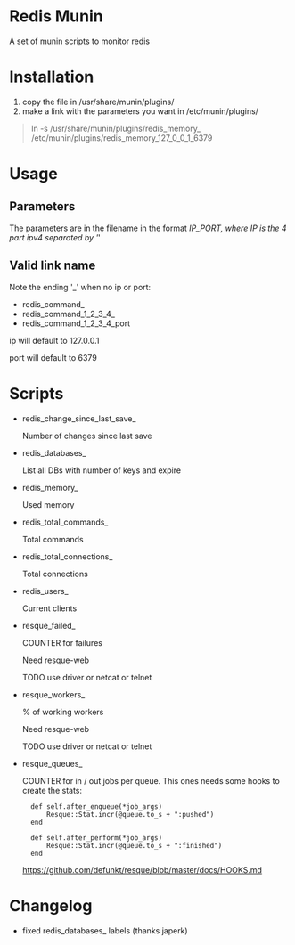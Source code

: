 Redis Munin
===========

A set of munin scripts to monitor redis

Installation
============

1. copy the file in /usr/share/munin/plugins/
2. make a link with the parameters you want in /etc/munin/plugins/

> ln -s /usr/share/munin/plugins/redis_memory_ /etc/munin/plugins/redis_memory_127_0_0_1_6379

Usage
==========

Parameters
-------

The parameters are in the filename in the format _IP_PORT, where IP is the 4 part ipv4 separated by '_'

Valid link name
---------------

Note the ending '_' when no ip or port:

* redis_command_
* redis_command_1_2_3_4_
* redis_command_1_2_3_4_port

ip will default to 127.0.0.1

port will default to 6379

Scripts
=======

* redis_change_since_last_save_

    Number of changes since last save

* redis_databases_

    List all DBs with number of keys and expire

* redis_memory_

    Used memory

* redis_total_commands_

    Total commands

* redis_total_connections_

    Total connections

* redis_users_

    Current clients

* resque_failed_

    COUNTER for failures

    Need resque-web

    TODO use driver or netcat or telnet 

* resque_workers_

    % of working workers

    Need resque-web

    TODO use driver or netcat or telnet

* resque_queues_

    COUNTER for in / out jobs per queue.
    This ones needs some hooks to create the stats:

        def self.after_enqueue(*job_args)
            Resque::Stat.incr(@queue.to_s + ":pushed")
        end

        def self.after_perform(*job_args)
            Resque::Stat.incr(@queue.to_s + ":finished")
        end
        
    https://github.com/defunkt/resque/blob/master/docs/HOOKS.md

Changelog
=======

 * fixed redis_databases_ labels (thanks japerk)

